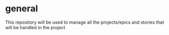 # general
This repository will be used to manage all the projects/epics and stories that will be handled in the project
